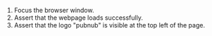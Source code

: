 1. Focus the browser window.
2. Assert that the webpage loads successfully.
3. Assert that the logo "pubnub" is visible at the top left of the page.